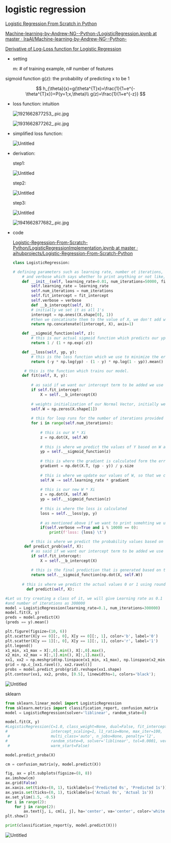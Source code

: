 # logistic regression

[Logistic Regression From Scratch in Python](https://medium.com/p/ec66603592e2)

[Machine-learning-by-Andrew-NG--Python-/LogisticRegression.ipynb at master · IraAI/Machine-learning-by-Andrew-NG--Python-](https://github.com/IraAI/Machine-learning-by-Andrew-NG--Python-/blob/master/LogisticRegression.ipynb)

[Derivative of Log-Loss function for Logistic Regression](https://medium.com/analytics-vidhya/derivative-of-log-loss-function-for-logistic-regression-9b832f025c2d)

- setting
    
    m: # of training example, n# number of features 
    

 sigmoid function g(z):  the probability of predicting x to be 1 

$$
h_{\theta}(x)=g(\theta^{T}x)=\frac{1}{1+e^{-\theta^{T}x}}=P(y=1;x,\theta)\\ g(z)=\frac{1}{1+e^{-z}}
$$

- loss function: intuition
    
    ![1921662877253_.pic.jpg](logistic%20regression%2083a94c53a57844efbcda7d8ae3efaaca/1921662877253_.pic.jpg)
    
    ![1931662877262_.pic.jpg](logistic%20regression%2083a94c53a57844efbcda7d8ae3efaaca/1931662877262_.pic.jpg)
    
- simplified loss function:
    
    ![Untitled](logistic%20regression%2083a94c53a57844efbcda7d8ae3efaaca/Untitled.png)
    

- derivation:
    
    step1:
    
    ![Untitled](logistic%20regression%2083a94c53a57844efbcda7d8ae3efaaca/Untitled%201.png)
    
    step2:
    
    ![Untitled](logistic%20regression%2083a94c53a57844efbcda7d8ae3efaaca/Untitled%202.png)
    
    step3:
    
    ![Untitled](logistic%20regression%2083a94c53a57844efbcda7d8ae3efaaca/Untitled%203.png)
    
    ![1941662877682_.pic.jpg](logistic%20regression%2083a94c53a57844efbcda7d8ae3efaaca/1941662877682_.pic.jpg)
    
- code
    
    [Logistic-Regression-From-Scratch-Python/LogisticRegressionImplementation.ipynb at master · aihubprojects/Logistic-Regression-From-Scratch-Python](https://github.com/aihubprojects/Logistic-Regression-From-Scratch-Python/blob/master/LogisticRegressionImplementation.ipynb)
    
    ```python
    class LogisticRegression:
    
    # defining parameters such as learning rate, number ot iterations, whether to include intercept, 
        # and verbose which says whether to print anything or not like, loss etc.
        def __init__(self, learning_rate=0.01, num_iterations=50000, fit_intercept=True, verbose=False):
            self.learning_rate = learning_rate
            self.num_iterations = num_iterations
            self.fit_intercept = fit_intercept
            self.verbose = verbose
    		def __b_intercept(self, X):
            # initially we set it as all 1's
            intercept = np.ones((X.shape[0], 1))
            #then we concatinate them to the value of X, we don't add we just append them at the end.
            return np.concatenate((intercept, X), axis=1)
    
        def __sigmoid_function(self, z):
            # this is our actual sigmoid function which predicts our yp
            return 1 / (1 + np.exp(-z))
    
        def __loss(self, yp, y):
            # this is the loss function which we use to minimize the error of our model
            return (-y * np.log(yp) - (1 - y) * np.log(1 - yp)).mean()
    
         # this is the function which trains our model.
        def fit(self, X, y):
            
            # as said if we want our intercept term to be added we use fit_intercept=True
            if self.fit_intercept:
                X = self.__b_intercept(X)
            
            # weights initialization of our Normal Vector, initially we set it to 0, then we learn it eventually
            self.W = np.zeros(X.shape[1])
            
            # this for loop runs for the number of iterations provided
            for i in range(self.num_iterations):
                
                # this is our W * Xi
                z = np.dot(X, self.W)
                
                # this is where we predict the values of Y based on W and Xi
                yp = self.__sigmoid_function(z)
                
                # this is where the gradient is calculated form the error generated by our model
                gradient = np.dot(X.T, (yp - y)) / y.size
                
                # this is where we update our values of W, so that we can use the new values for the next iteration
                self.W -= self.learning_rate * gradient
                
                # this is our new W * Xi
                z = np.dot(X, self.W)
                yp = self.__sigmoid_function(z)
                
                # this is where the loss is calculated
                loss = self.__loss(yp, y)
                
                # as mentioned above if we want to print somehting we use verbose, so if verbose=True then our loss get printed
                if(self.verbose ==True and i % 10000 == 0):
                    print(f'loss: {loss} \t')
    
            # this is where we predict the probability values based on out generated W values out of all those iterations.
         def predict_prob(self, X):
            # as said if we want our intercept term to be added we use fit_intercept=True
            if self.fit_intercept:
                X = self.__b_intercept(X)
            
            # this is the final prediction that is generated based on the values learned.
            return self.__sigmoid_function(np.dot(X, self.W))
        
        # this is where we predict the actual values 0 or 1 using round. anything less than 0.5 = 0 or more than 0.5 is 1
          def predict(self, X):
    
    ```
    

```python
#Let us try creating a class of it, we will give Learning rate as 0.1 
#and number of iterations as 300000
model = LogisticRegression(learning_rate=0.1, num_iterations=300000)
model.fit(X, y)
preds = model.predict(X)
(preds == y).mean()

plt.figure(figsize=(10, 6))
plt.scatter(X[y == 0][:, 0], X[y == 0][:, 1], color='b', label='0')
plt.scatter(X[y == 1][:, 0], X[y == 1][:, 1], color='r', label='1')
plt.legend()
x1_min, x1_max = X[:,0].min(), X[:,0].max(),
x2_min, x2_max = X[:,1].min(), X[:,1].max(),
xx1, xx2 = np.meshgrid(np.linspace(x1_min, x1_max), np.linspace(x2_min, x2_max))
grid = np.c_[xx1.ravel(), xx2.ravel()]
probs = model.predict_prob(grid).reshape(xx1.shape)
plt.contour(xx1, xx2, probs, [0.5], linewidths=1, colors='black');
```

![Untitled](logistic%20regression%2083a94c53a57844efbcda7d8ae3efaaca/Untitled%204.png)

sklearn

```python
from sklearn.linear_model import LogisticRegression
from sklearn.metrics import classification_report, confusion_matrix
model = LogisticRegression(solver='liblinear', random_state=0)

model.fit(X, y)
#LogisticRegression(C=1.0, class_weight=None, dual=False, fit_intercept=True,
#                   intercept_scaling=1, l1_ratio=None, max_iter=100,
 #                  multi_class='auto', n_jobs=None, penalty='l2',
#                   random_state=0, solver='liblinear', tol=0.0001, verbose=0,
 #                  warm_start=False)

model.predict_proba(X)

cm = confusion_matrix(y, model.predict(X))

fig, ax = plt.subplots(figsize=(8, 8))
ax.imshow(cm)
ax.grid(False)
ax.xaxis.set(ticks=(0, 1), ticklabels=('Predicted 0s', 'Predicted 1s'))
ax.yaxis.set(ticks=(0, 1), ticklabels=('Actual 0s', 'Actual 1s'))
ax.set_ylim(1.5, -0.5)
for i in range(2):
    for j in range(2):
        ax.text(j, i, cm[i, j], ha='center', va='center', color='white')
plt.show()

print(classification_report(y, model.predict(X)))
```

![Untitled](logistic%20regression%2083a94c53a57844efbcda7d8ae3efaaca/Untitled%205.png)